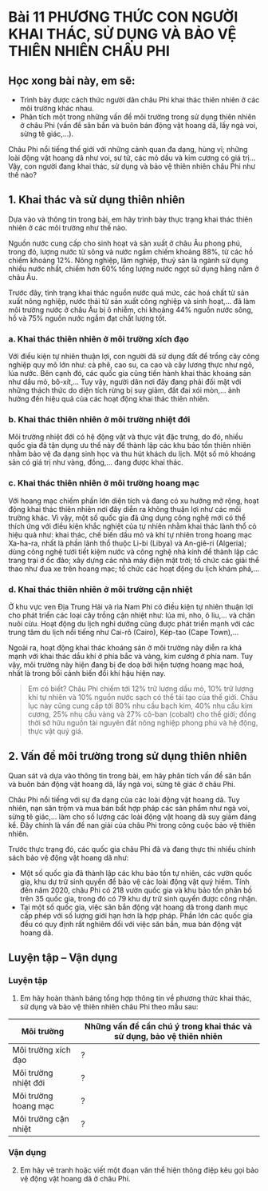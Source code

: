 # Bài 11 PHƯƠNG THỨC CON NGƯỜI KHAI THÁC, SỬ DỤNG VÀ BẢO VỆ THIÊN NHIÊN CHÂU PHI

## Học xong bài này, em sẽ:
- Trình bày được cách thức người dân châu Phi khai thác thiên nhiên ở các môi trường khác nhau.
- Phân tích một trong những vấn đề môi trường trong sử dụng thiên nhiên ở châu Phi (vấn đề săn bắn và buôn bán động vật hoang dã, lấy ngà voi, sừng tê giác,...).

Châu Phi nổi tiếng thế giới với những cảnh quan đa dạng, hùng vĩ; những loài động vật hoang dã như voi, sư tử, các mỏ dầu và kim cương có giá trị... Vậy, con người đang khai thác, sử dụng và bảo vệ thiên nhiên châu Phi như thế nào?

## 1. Khai thác và sử dụng thiên nhiên

Dựa vào và thông tin trong bài, em hãy trình bày thực trạng khai thác thiên nhiên ở các môi trường như thế nào.

Nguồn nước cung cấp cho sinh hoạt và sản xuất ở châu Âu phong phú, trong đó, lượng nước từ sông và nước ngầm chiếm khoảng 88%, từ các hồ chiếm khoảng 12%. Nông nghiệp, lâm nghiệp, thuỷ sản là ngành sử dụng nhiều nước nhất, chiếm hơn 60% tổng lượng nước ngọt sử dụng hằng năm ở châu Âu.

Trước đây, tình trạng khai thác nguồn nước quá mức, các hoá chất từ sản xuất nông nghiệp, nước thải từ sản xuất công nghiệp và sinh hoạt,... đã làm môi trường nước ở châu Âu bị ô nhiễm, chi khoảng 44% nguồn nước sông, hồ và 75% nguồn nước ngầm đạt chất lượng tốt.

### a. Khai thác thiên nhiên ở môi trường xích đạo

Với điều kiện tự nhiên thuận lợi, con người đã sử dụng đất để trồng cây công nghiệp quy mô lớn như: cà phê, cao su, ca cao và cây lương thực như ngô, lúa nước. Bên cạnh đó, các quốc gia cũng tiến hành khai thác khoáng sản như dầu mỏ, bô-xít,... Tuy vậy, người dân nơi đây đang phải đối mặt với những thách thức do diện tích rừng bị suy giảm, đất đai xói mòn,... ảnh hưởng đến hiệu quả của các hoạt động khai thác thiên nhiên.

### b. Khai thác thiên nhiên ở môi trường nhiệt đới

Môi trường nhiệt đới có hệ động vật và thực vật đặc trưng, do đó, nhiều quốc gia đã tận dụng ưu thế này để thành lập các khu bảo tồn thiên nhiên nhằm bảo vệ đa dạng sinh học và thu hút khách du lịch. Một số mỏ khoáng sản có giá trị như vàng, đồng,... đang được khai thác.

### c. Khai thác thiên nhiên ở môi trường hoang mạc

Với hoang mạc chiếm phần lớn diện tích và đang có xu hướng mở rộng, hoạt động khai thác thiên nhiên nơi đây diễn ra không thuận lợi như các môi trường khác. Vì vậy, một số quốc gia đã ứng dụng công nghệ mới có thể thích ứng với điều kiện khắc nghiệt của tự nhiên nhằm khai thác lành thổ có hiệu quả như: khai thác, chế biến dầu mỏ và khí tự nhiên trong hoang mạc Xa-ha-ra, nhất là phần lãnh thổ thuộc Li-bi (Libya) và An-giê-ri (Algeria); dùng công nghệ tưới tiết kiệm nước và công nghệ nhà kính để thành lập các trang trại ở ốc đảo; xây dựng các nhà máy điện mặt trời; tổ chức các giải thể thao như đua xe trên hoang mạc; tổ chức các hoạt động du lịch khám phá,...

### d. Khai thác thiên nhiên ở môi trường cận nhiệt

Ở khu vực ven Địa Trung Hải và rìa Nam Phi có điều kiện tự nhiên thuận lợi cho phát triển các loại cây trồng cận nhiệt như: lúa mì, nho, ô liu,... và chăn nuôi cừu. Hoạt động du lịch nghỉ dưỡng cũng được phát triển mạnh với các trung tâm du lịch nổi tiếng như Cai-rô (Cairo), Kép-tao (Cape Town),...

Ngoài ra, hoạt động khai thác khoáng sản ở môi trường này diễn ra khá mạnh với khai thác dầu khí ở phía bắc và vàng, kim cương ở phía nam. Tuy vậy, môi trường này hiện đang bị đe doạ bởi hiện tượng hoang mạc hoá, nhất là trong bối cảnh biến đổi khí hậu hiện nay.

> Em có biết?
> Châu Phi chiếm tới 12% trữ lượng dầu mỏ, 10% trữ lượng khí tự nhiên và 10% nguồn nước sạch có thể tái tạo của thế giới. Châu lục này cũng cung cấp tới 80% nhu cầu bạch kim, 40% nhu cầu kim cương, 25% nhu cầu vàng và 27% cô-ban (cobalt) cho thế giới; đồng thời sở hữu nguồn tài nguyên đất nông nghiệp phong phú và hệ động, thực vật quý giá.

## 2. Vấn đề môi trường trong sử dụng thiên nhiên

Quan sát và dựa vào thông tin trong bài, em hãy phân tích vấn đề săn bắn và buôn bán động vật hoang dã, lấy ngà voi, sừng tê giác ở châu Phi.

Châu Phi nổi tiếng với sự đa dạng của các loài động vật hoang dã. Tuy nhiên, nạn săn trộm và mua bán bất hợp pháp các sản phẩm như ngà voi, sừng tê giác,... làm cho số lượng các loài động vật hoang dã suy giảm đáng kể. Đây chính là vấn đề nan giải của châu Phi trong công cuộc bảo vệ thiên nhiên.

Trước thực trạng đó, các quốc gia châu Phi đã và đang thực thi nhiều chính sách bảo vệ động vật hoang dã như:
- Một số quốc gia đã thành lập các khu bảo tồn tự nhiên, các vườn quốc gia, khu dự trữ sinh quyển để bảo vệ các loài động vật quý hiếm. Tính đến năm 2020, châu Phi có 218 vườn quốc gia và khu bảo tồn phân bố trên 35 quốc gia, trong đó có 79 khu dự trữ sinh quyển được công nhận.
- Tại một số quốc gia, việc săn bắn động vật hoang dã trong danh mục cấp phép với số lượng giới hạn hơn là hợp pháp. Phần lớn các quốc gia đều có quy định rất nghiêm đối với việc săn bắn, mua bán động vật hoang dã.

## Luyện tập – Vận dụng

### Luyện tập

1. Em hãy hoàn thành bảng tổng hợp thông tin về phương thức khai thác, sử dụng và bảo vệ thiên nhiên châu Phi theo mẫu sau:

| Môi trường | Những vấn đề cần chú ý trong khai thác và sử dụng, bảo vệ thiên nhiên |
|---|---|
| Môi trường xích đạo | ? |
| Môi trường nhiệt đới | ? |
| Môi trường hoang mạc | ? |
| Môi trường cận nhiệt | ? |

### Vận dụng

2. Em hãy vẽ tranh hoặc viết một đoạn văn thể hiện thông điệp kêu gọi bảo vệ động vật hoang dã ở châu Phi.

